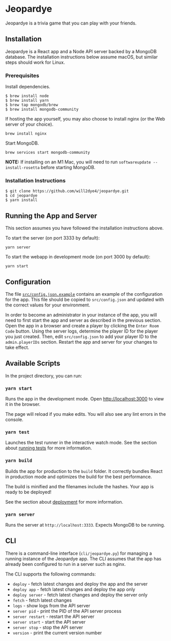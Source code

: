 # Jeopardye

Jeopardye is a trivia game that you can play with your friends.

## Installation

Jeopardye is a React app and a Node API server backed by a MongoDB database. The installation instructions
below assume macOS, but similar steps should work for Linux.

### Prerequisites

Install dependencies.

```
$ brew install node
$ brew install yarn
$ brew tap mongodb/brew
$ brew install mongodb-community
```

If hosting the app yourself, you may also choose to install nginx (or the Web server of your choice).

```
brew install nginx
```

Start MongoDB.

```
brew services start mongodb-community
```

**NOTE:** If installing on an M1 Mac, you will need to run `softwareupdate --install-rosetta`
before starting MongoDB.

### Installation Instructions

```
$ git clone https://github.com/will2dye4/jeopardye.git
$ cd jeopardye
$ yarn install
```

## Running the App and Server

This section assumes you have followed the installation instructions above.

To start the server (on port 3333 by default):

```
yarn server
```

To start the webapp in development mode (on port 3000 by default):

```
yarn start
```

## Configuration

The file [`src/config.json.example`](./src/config.json.example) contains an example of the configuration for the app.
This file should be copied to `src/config.json` and updated with the correct values for your environment.

In order to become an administrator in your instance of the app, you will need to first start the app and server
as described in the previous section. Open the app in a browser and create a player by clicking the `Enter Room Code`
button. Using the server logs, determine the player ID for the player you just created. Then, edit `src/config.json`
to add your player ID to the `admin.playerIDs` section. Restart the app and server for your changes to take effect.

## Available Scripts

In the project directory, you can run:

### `yarn start`

Runs the app in the development mode. Open [http://localhost:3000](http://localhost:3000) to view it in the browser.

The page will reload if you make edits. You will also see any lint errors in the console.

### `yarn test`

Launches the test runner in the interactive watch mode. See the section about
[running tests](https://facebook.github.io/create-react-app/docs/running-tests) for more information.

### `yarn build`

Builds the app for production to the `build` folder. It correctly bundles React in production mode
and optimizes the build for the best performance.

The build is minified and the filenames include the hashes. Your app is ready to be deployed!

See the section about [deployment](https://facebook.github.io/create-react-app/docs/deployment) for more information.

### `yarn server`

Runs the server at `http://localhost:3333`. Expects MongoDB to be running.

## CLI

There is a command-line interface (`cli/jeopardye.py`) for managing a running instance of the Jeopardye app.
The CLI assumes that the app has already been configured to run in a server such as nginx.

The CLI supports the following commands:
* `deploy` - fetch latest changes and deploy the app and the server
* `deploy app` - fetch latest changes and deploy the app only
* `deploy server` - fetch latest changes and deploy the server only
* `fetch` - fetch latest changes
* `logs` - show logs from the API server
* `server pid` - print the PID of the API server process
* `server restart` - restart the API server
* `server start` - start the API server
* `server stop` - stop the API server
* `version` - print the current version number
